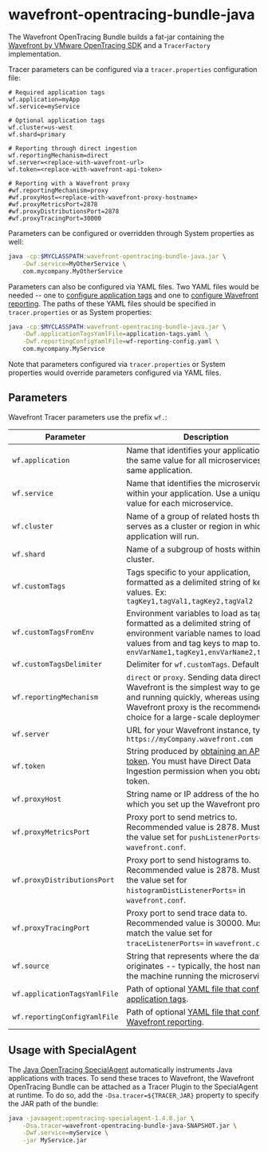 # wavefront-opentracing-bundle-java

The Wavefront OpenTracing Bundle builds a fat-jar containing the [Wavefront by VMware OpenTracing
 SDK](https://github.com/wavefrontHQ/wavefront-opentracing-sdk-java) and a `TracerFactory` 
 implementation.

Tracer parameters can be configured via a `tracer.properties` configuration file:

```properties
# Required application tags
wf.application=myApp
wf.service=myService

# Optional application tags
wf.cluster=us-west
wf.shard=primary

# Reporting through direct ingestion
wf.reportingMechanism=direct
wf.server=<replace-with-wavefront-url>
wf.token=<replace-with-wavefront-api-token>

# Reporting with a Wavefront proxy
#wf.reportingMechanism=proxy
#wf.proxyHost=<replace-with-wavefront-proxy-hostname>
#wf.proxyMetricsPort=2878
#wf.proxyDistributionsPort=2878
#wf.proxyTracingPort=30000
```

Parameters can be configured or overridden through System properties as well:

```bash
java -cp:$MYCLASSPATH:wavefront-opentracing-bundle-java.jar \
    -Dwf.service=MyOtherService \
    com.mycompany.MyOtherService
```

Parameters can also be configured via YAML files. Two YAML files would be needed -- one to 
[configure application tags](https://github.com/wavefrontHQ/wavefront-jersey-sdk-java#1-configure-application-tags) 
and one to [configure Wavefront reporting](https://github.com/wavefrontHQ/wavefront-jersey-sdk-java#2-configure-wavefront-reporting). 
The paths of these YAML files should be specified in `tracer.properties` or as System properties:

```bash
java -cp:$MYCLASSPATH:wavefront-opentracing-bundle-java.jar \
    -Dwf.applicationTagsYamlFile=application-tags.yaml \
    -Dwf.reportingConfigYamlFile=wf-reporting-config.yaml \
    com.mycompany.MyService
```

Note that parameters configured via `tracer.properties` or System properties would override parameters configured via YAML files.

## Parameters

Wavefront Tracer parameters use the prefix `wf.`:

| Parameter | Description |
| --------- | ----------- |
| `wf.application`              | Name that identifies your application. Use the same value for all microservices in the same application. |
| `wf.service`                  | Name that identifies the microservice within your application. Use a unique value for each microservice. |
| `wf.cluster`                  | Name of a group of related hosts that serves as a cluster or region in which the application will run. |
| `wf.shard`                    | Name of a subgroup of hosts within a cluster. |
| `wf.customTags`               | Tags specific to your application, formatted as a delimited string of key-values. Ex: `tagKey1,tagVal1,tagKey2,tagVal2` |
| `wf.customTagsFromEnv`        | Environment variables to load as tags, formatted as a delimited string of environment variable names to load values from and tag keys to map to. Ex: `envVarName1,tagKey1,envVarName2,tagKey2` |
| `wf.customTagsDelimiter`      | Delimiter for `wf.customTags`. Default is `,` |
| `wf.reportingMechanism`       | `direct` or `proxy`. Sending data directly to Wavefront is the simplest way to get up and running quickly, whereas using a Wavefront proxy is the recommended choice for a large-scale deployment. |
| `wf.server`                   | URL for your Wavefront instance, typically `https://myCompany.wavefront.com` |
| `wf.token`                    | String produced by [obtaining an API token](https://docs.wavefront.com/wavefront_api.html#generating-an-api-token). You must have Direct Data Ingestion permission when you obtain the token. |
| `wf.proxyHost`                | String name or IP address of the host on which you set up the Wavefront proxy. |
| `wf.proxyMetricsPort`         | Proxy port to send metrics to. Recommended value is 2878. Must match the value set for `pushListenerPorts=` in `wavefront.conf`. |
| `wf.proxyDistributionsPort`   | Proxy port to send histograms to. Recommended value is 2878. Must match the value set for `histogramDistListenerPorts=` in `wavefront.conf`. |
| `wf.proxyTracingPort`         | Proxy port to send trace data to. Recommended value is 30000. Must match the value set for `traceListenerPorts=` in `wavefront.conf`. |
| `wf.source`                   | String that represents where the data originates -- typically, the host name of the machine running the microservice. |
| `wf.applicationTagsYamlFile`  | Path of optional [YAML file that configures application tags](https://github.com/wavefrontHQ/wavefront-jersey-sdk-java#1-configure-application-tags). |
| `wf.reportingConfigYamlFile`  | Path of optional [YAML file that configures Wavefront reporting](https://github.com/wavefrontHQ/wavefront-jersey-sdk-java#2-configure-wavefront-reporting). |

## Usage with SpecialAgent

The [Java OpenTracing SpecialAgent](https://github.com/opentracing-contrib/java-specialagent) 
automatically instruments Java applications with traces. To send these traces to Wavefront, the 
Wavefront OpenTracing Bundle can be attached as a Tracer Plugin to the SpecialAgent at runtime. 
To do so, add the `-Dsa.tracer=${TRACER_JAR}` property to specify the JAR path of the bundle:

```bash
java -javaagent:opentracing-specialagent-1.4.0.jar \
    -Dsa.tracer=wavefront-opentracing-bundle-java-SNAPSHOT.jar \
    -Dwf.service=myService \
    -jar MyService.jar
```
